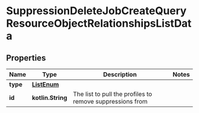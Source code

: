 
# SuppressionDeleteJobCreateQueryResourceObjectRelationshipsListData

## Properties
| Name | Type | Description | Notes |
| ------------ | ------------- | ------------- | ------------- |
| **type** | [**ListEnum**](ListEnum.md) |  |  |
| **id** | **kotlin.String** | The list to pull the profiles to remove suppressions from |  |



